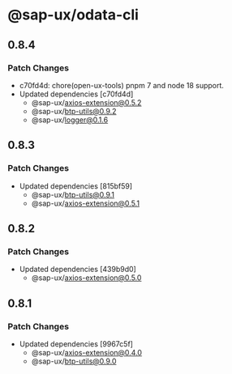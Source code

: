 # @sap-ux/odata-cli

## 0.8.4

### Patch Changes

-   c70fd4d: chore(open-ux-tools) pnpm 7 and node 18 support.
-   Updated dependencies [c70fd4d]
    -   @sap-ux/axios-extension@0.5.2
    -   @sap-ux/btp-utils@0.9.2
    -   @sap-ux/logger@0.1.6

## 0.8.3

### Patch Changes

-   Updated dependencies [815bf59]
    -   @sap-ux/btp-utils@0.9.1
    -   @sap-ux/axios-extension@0.5.1

## 0.8.2

### Patch Changes

-   Updated dependencies [439b9d0]
    -   @sap-ux/axios-extension@0.5.0

## 0.8.1

### Patch Changes

-   Updated dependencies [9967c5f]
    -   @sap-ux/axios-extension@0.4.0
    -   @sap-ux/btp-utils@0.9.0

